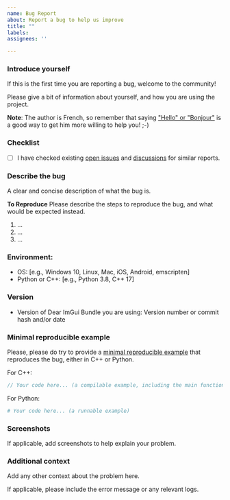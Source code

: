 ```yaml
---
name: Bug Report
about: Report a bug to help us improve
title: ""
labels:
assignees: ''

---
```


<!-- INSTRUCTIONS

Please fill in the sections below.
Remove those which are not applicable, and **remove the initial content**
-->

### Introduce yourself

If this is the first time you are reporting a bug, welcome to the community!

Please give a bit of information about yourself, and how you are using the project.

**Note**: The author is French, so remember that saying ["Hello" or "Bonjour"](https://theculturetrip.com/europe/france/articles/why-bonjour-is-the-most-important-word-in-the-french-language) is a good way to get him more willing to help you! ;-)

### Checklist
- [ ] I have checked existing [open issues](../issues) and [discussions](../discussions) for similar reports.

### Describe the bug
A clear and concise description of what the bug is.

**To Reproduce**
Please describe the steps to reproduce the bug, and what would be expected instead.
1. ...
2. ...
3. ...


### Environment:
- OS: [e.g., Windows 10, Linux, Mac, iOS, Android, emscripten]
- Python or C++: [e.g., Python 3.8, C++ 17]

### Version
- Version of Dear ImGui Bundle you are using: Version number or commit hash and/or date

### Minimal reproducible example
Please, please do try to provide a [minimal reproducible example](https://stackoverflow.com/help/minimal-reproducible-example) that reproduces the bug, either in C++ or Python.

For C++:
```cpp
// Your code here... (a compilable example, including the main function)
```

For Python:
```python
# Your code here... (a runnable example)
```

### Screenshots
If applicable, add screenshots to help explain your problem.

### Additional context
Add any other context about the problem here.

If applicable, please include the error message or any relevant logs.

